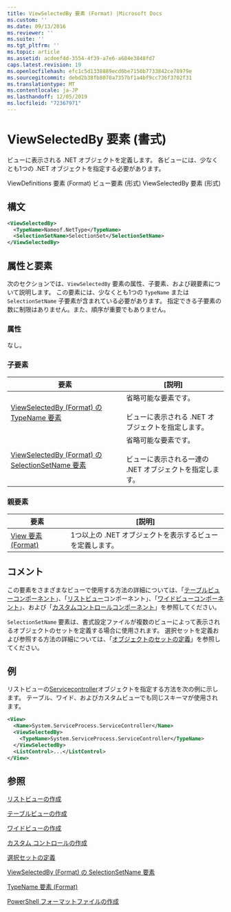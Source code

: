```yaml
---
title: ViewSelectedBy 要素 (Format) |Microsoft Docs
ms.custom: ''
ms.date: 09/13/2016
ms.reviewer: ''
ms.suite: ''
ms.tgt_pltfrm: ''
ms.topic: article
ms.assetid: acdeef4d-3554-4f39-a7e6-a684e3848fd7
caps.latest.revision: 19
ms.openlocfilehash: efc1c5d1338889ecd0be7150b7733842ce78979e
ms.sourcegitcommit: debd2b38fb8070a7357bf1a4bf9cc736f3702f31
ms.translationtype: MT
ms.contentlocale: ja-JP
ms.lasthandoff: 12/05/2019
ms.locfileid: "72367971"
---
```

# <a name="viewselectedby-element-format"></a>ViewSelectedBy 要素 (書式)

ビューに表示される .NET オブジェクトを定義します。 各ビューには、少なくとも1つの .NET オブジェクトを指定する必要があります。

ViewDefinitions 要素 (Format) ビュー要素 (形式) ViewSelectedBy 要素 (形式)

## <a name="syntax"></a>構文

```xml
<ViewSelectedBy>
  <TypeName>Nameof.NetType</TypeName>
  <SelectionSetName>SelectionSet</SelectionSetName>
</ViewSelectedBy>
```

## <a name="attributes-and-elements"></a>属性と要素

次のセクションでは、`ViewSelectedBy` 要素の属性、子要素、および親要素について説明します。 この要素には、少なくとも1つの `TypeName` または `SelectionSetName` 子要素が含まれている必要があります。 指定できる子要素の数に制限はありません。また、順序が重要でもありません。

### <a name="attributes"></a>属性

なし。

### <a name="child-elements"></a>子要素

|要素|[説明]|
|-------------|-----------------|
|[ViewSelectedBy (Format) の TypeName 要素](./typename-element-for-viewselectedby-format.md)|省略可能な要素です。<br /><br /> ビューに表示される .NET オブジェクトを指定します。|
|[ViewSelectedBy (Format) の SelectionSetName 要素](./selectionsetname-element-for-viewselectedby-format.md)|省略可能な要素です。<br /><br /> ビューに表示される一連の .NET オブジェクトを指定します。|

### <a name="parent-elements"></a>親要素

|要素|[説明]|
|-------------|-----------------|
|[View 要素 (Format)](./view-element-format.md)|1つ以上の .NET オブジェクトを表示するビューを定義します。|

## <a name="remarks"></a>コメント

この要素をさまざまなビューで使用する方法の詳細については、「[テーブルビューコンポーネント](./creating-a-table-view.md)」、「[リストビュー](./creating-a-list-view.md)コンポーネント」、「[ワイドビューコンポーネント](./creating-a-wide-view.md)」、および「[カスタムコントロールコンポーネント](./creating-custom-controls.md)」を参照してください。

`SelectionSetName` 要素は、書式設定ファイルが複数のビューによって表示されるオブジェクトのセットを定義する場合に使用されます。 選択セットを定義および参照する方法の詳細については、「[オブジェクトのセットの定義](./defining-selection-sets.md)」を参照してください。

## <a name="example"></a>例

リストビューの[Servicecontroller](/dotnet/api/System.ServiceProcess.ServiceController)オブジェクトを指定する方法を次の例に示します。 テーブル、ワイド、およびカスタムビューでも同じスキーマが使用されます。

```xml
<View>
  <Name>System.ServiceProcess.ServiceController</Name>
  <ViewSelectedBy>
    <TypeName>System.ServiceProcess.ServiceController</TypeName>
  </ViewSelectedBy>
  <ListControl>...</ListControl>
</View>
```

## <a name="see-also"></a>参照

[リストビューの作成](./creating-a-list-view.md)

[テーブルビューの作成](./creating-a-table-view.md)

[ワイドビューの作成](./creating-a-wide-view.md)

[カスタム コントロールの作成](./creating-custom-controls.md)

[選択セットの定義](./defining-selection-sets.md)

[ViewSelectedBy (Format) の SelectionSetName 要素](./selectionsetname-element-for-viewselectedby-format.md)

[TypeName 要素 (Format)](./typename-element-for-viewselectedby-format.md)

[PowerShell フォーマットファイルの作成](./writing-a-powershell-formatting-file.md)
